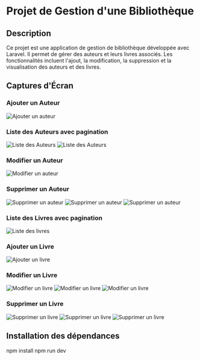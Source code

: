# Projet de Gestion d'une Bibliothèque

## Description

Ce projet est une application de gestion de bibliothèque développée avec Laravel. Il permet de gérer des auteurs et leurs livres associés. Les fonctionnalités incluent l'ajout, la modification, la suppression et la visualisation des auteurs et des livres.

## Captures d'Écran

### Ajouter un Auteur

![Ajouter un auteur](public/images/image_ajouter_auteur.png)

### Liste des Auteurs avec pagination

![Liste des Auteurs](public/images/image1_liste_auteurs.png)
![Liste des Auteurs](public/images/image2_liste_auteur.png)

### Modifier un Auteur

![Modifier un auteur](public/images/image_modifier_auteur.png)

### Supprimer un Auteur

![Supprimer un auteur](public/images/image1_supprimer_auteur.png)
![Supprimer un auteur](public/images/image2_supprimer_auteur.png)
![Supprimer un auteur](public/images/image3_supprimer_auteur.png)


### Liste des Livres avec pagination

![Liste des livres](public/images/image_liste_livres.png)

### Ajouter un Livre

![Ajouter un livre](public/images/image_ajouter_livre.png)

### Modifier un Livre

![Modifier un livre](public/images/image1_modifier_livre.png)
![Modifier un livre](public/images/image2_modifier_livre.png)
![Modifier un livre](public/images/image3_modifier_livre.png)

### Supprimer un Livre

![Supprimer un livre](public/images/image1_supprimer_livre.png)
![Supprimer un livre](public/images/image2_supprimer_livre.png)
![Supprimer un livre](public/images/image3_supprimer_livre.png)


## Installation des dépendances

npm install
npm run dev
